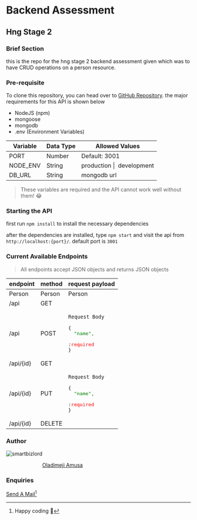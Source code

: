 # Backend Assessment

## Hng Stage 2

### Brief Section

this is the repo for the hng stage 2 backend assessment given which was to have CRUD operations on a person resource.

### Pre-requisite

To clone this repository, you can head over to [GitHub Repository](https://github.com/smartbizlord/hng-task2). the major requirements for this API is shown below

- NodeJS (npm)
- mongoose
- mongodb
- .env (Environment Variables)

| Variable                              | Data Type | Allowed Values                       |
| ------------------------------------- | --------- | ------------------------------------ |
| PORT                                  | Number    | Default: 3001                        |
| NODE_ENV                              | String    | production&nbsp;\|&nbsp; development |
| DB_URL                                | String    | mongodb url                          |

> These variables are required and the API cannot work well without them! :joy:

### Starting the API

first run `npm install` to install the necessary dependencies

after the dependencies are installed, type `npm start` and visit the api from `http://localhost:{port}/`. default port is `3001`

### Current Available Endpoints

> All endpoints accept JSON objects and returns JSON objects

| endpoint                           | method   | request payload                                                                                                                                                                                                                                                                                                                                                                                                                                                                                                                                                                                                                                                                                                                                                                                                                                                                                                                                                                                                                                                                                                                                                                                                                                                                                                                                                                                                                                                                                                                 |
| ---------------------------------- | -------- | ------------------------------------------------------------------------------------------------------------------------------------------------------------------------------------------------------------------------------------------------------------------------------------------------------------------------------------------------------------------------------------------------------------------------------------------------------------------------------------------------------------------------------------------------------------------------------------------------------------------------------------------------------------------------------------------------------------------------------------------------------------------------------------------------------------------------------------------------------------------------------------------------------------------------------------------------------------------------------------------------------------------------------------------------------------------------------------------------------------------------------------------------------------------------------------------------------------------------------------------------------------------------------------------------------------------------------------------------------------------------------------------------------------------------------------------------------------------------------------------------------------------------------- |
| Person                               | Person     | Person                                                                                                                                                                                                                                                                                                                                                                                                                                                                                                                                                                                                                                                                                                                                                                                                                                                                                                                                                                                                                                                                                                                                                                                                                                                                                                                                                                                                                                                                                                                            |
| /api                | GET     |                                                                                                                                                                                                                                                                                                                                                                                                                                                                                                                                                                                                                                                                                                                                                                                                                                                                           |
| /api                | POST     | <pre>`Request Body`<br><br>{<br>&nbsp;&nbsp;<span style="color: green;">"name", </span><span> :</span><span style="color: red;">required</span><br>}</pre>                                                                                                                                                                                                                                                                                                                                                                                                                                                                                                                                                                                                                                                                                                                                                                                                                                                                          |
| /api/{id}                   | GET     |                                                                                                                                                                                                                                                                                                                                                                                                                                                                                                                                                                                                                                                                                                                                                                                                                                                                                                                                                                                                                                                                                                                                                                                                                                               |
| /api/{id}                   | PUT     | <pre>`Request Body`<br><br>{<br>&nbsp;&nbsp;<span style="color: green;">"name", </span><span> :</span><span style="color: red;">required</span><br>}</pre>                                                                                                                                                                                                                                                                                                                                                                                                                                                                                                                                                                                                                                                                                                                                                                                                                                                                                                                                                                                                                                                                                                                                                                                                                                              |
| /api/{id}                   | DELETE     |                                                                                                                                                                                                                                                                                                                                                                                                                                                                                                                                                                                                                                                                                                                                                                                                                                                                                                                                                                                                                                                                                                                             

### Author

![smartbizlord](https://avatars.githubusercontent.com/u/103539335?v=4)

&nbsp;&nbsp;&nbsp;&nbsp;&nbsp;&nbsp;&nbsp;&nbsp;&nbsp;&nbsp;&nbsp;&nbsp;&nbsp;&nbsp;&nbsp;&nbsp;&nbsp;&nbsp;&nbsp;&nbsp;&nbsp;&nbsp;&nbsp;&nbsp;&nbsp;[Oladimeji Amusa](https://github.com/smartbizlord)

### Enquiries

[Send A Mail](mailto:smartbizlord@gmail.com)[^1]

[^1]: Happy coding :wave:
